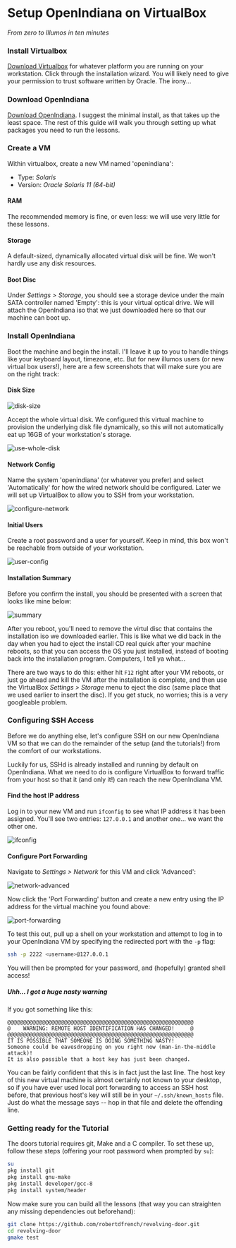 # Setup OpenIndiana on VirtualBox
*From zero to Illumos in ten minutes*

### Install Virtualbox
[Download Virtualbox](https://www.virtualbox.org/wiki/Downloads) for whatever
platform you are running on your workstation. Click through the installation
wizard. You will likely need to give your permission to trust software written
by Oracle. The irony...

### Download OpenIndiana
[Download OpenIndiana](https://www.openindiana.org/download/). I suggest the
minimal install, as that takes up the least space. The rest of this guide will
walk you through setting up what packages you need to run the lessons.

### Create a VM
Within virtualbox, create a new VM named 'openindiana':

* Type: *Solaris*
* Version: *Oracle Solaris 11 (64-bit)*

#### RAM
The recommended memory is fine, or even less: we will use very little for these
lessons.

#### Storage
A default-sized, dynamically allocated virtual disk will be fine. We won't
hardly use any disk resources.

#### Boot Disc
Under *Settings > Storage*, you should see a storage device under the main SATA
controller named 'Empty': this is your virtual optical drive. We will attach the
OpenIndiana iso that we just downloaded here so that our machine can boot up.

### Install OpenIndiana
Boot the machine and begin the install. I'll leave it up to you to handle things
like your keyboard layout, timezone, etc. But for new illumos users (or new
virtual box users!), here are a few screenshots that will make sure you are on
the right track:

#### Disk Size
![disk-size](disk-size.png)

Accept the whole virtual disk. We configured this virtual machine to provision
the underlying disk file dynamically, so this will not automatically eat up 16GB
of your workstation's storage.

![use-whole-disk](use-whole-disk.png)

#### Network Config
Name the system 'openindiana' (or whatever you prefer) and select 'Automatically'
for how the wired network should be configured. Later we will set up VirtualBox
to allow you to SSH from your workstation.

![configure-network](configure-network.png)

#### Initial Users
Create a root password and a user for yourself. Keep in mind, this box won't be
reachable from outside of your workstation.

![user-config](user-config.png)

#### Installation Summary
Before you confirm the install, you should be presented with a screen that looks
like mine below:

![summary](summary.png)

After you reboot, you'll need to remove the virtul disc that contains the
installation iso we downloaded earlier. This is like what we did back in the day
when you had to eject the install CD real quick after your machine reboots, so
that you can access the OS you just installed, instead of booting back into the
installation program. Computers, I tell ya what...

There are two ways to do this: either hit `F12` right after your VM reboots, or
just go ahead and kill the VM after the installation is complete, and then use
the VirtualBox *Settings > Storage* menu to eject the disc (same place that we
used earlier to insert the disc). If you get stuck, no worries; this is a very
googleable problem.

### Configuring SSH Access
Before we do anything else, let's configure SSH on our new OpenIndiana VM so
that we can do the remainder of the setup (and the tutorials!) from the comfort
of our workstations.

Luckily for us, SSHd is already installed and running by default on OpenIndiana.
What we need to do is configure VirtualBox to forward traffic from your host so
that it (and only it!) can reach the new OpenIndiana VM.

#### Find the host IP address
Log in to your new VM and run `ifconfig` to see what IP address it has been
assigned. You'll see two entries: `127.0.0.1` and another one... we want the
other one.

![ifconfig](ifconfig.png)

#### Configure Port Forwarding
Navigate to *Settings > Network* for this VM and click 'Advanced':

![network-advanced](network-advanced.png)

Now click the 'Port Forwarding' button and create a new entry using the IP
address for the virtual machine you found above:

![port-forwarding](port-forwarding.png)

To test this out, pull up a shell on your workstation and attempt to log in to
your OpenIndiana VM by specifying the redirected port with the `-p` flag:

```bash
ssh -p 2222 <username>@127.0.0.1
```

You will then be prompted for your password, and (hopefully) granted shell
access!

##### Uhh... I got a huge nasty warning
If you got something like this:

```
@@@@@@@@@@@@@@@@@@@@@@@@@@@@@@@@@@@@@@@@@@@@@@@@@@@@@@@@@@@
@    WARNING: REMOTE HOST IDENTIFICATION HAS CHANGED!     @
@@@@@@@@@@@@@@@@@@@@@@@@@@@@@@@@@@@@@@@@@@@@@@@@@@@@@@@@@@@
IT IS POSSIBLE THAT SOMEONE IS DOING SOMETHING NASTY!
Someone could be eavesdropping on you right now (man-in-the-middle attack)!
It is also possible that a host key has just been changed.
```

You can be fairly confident that this is in fact just the last line. The host
key of this new virtual machine is almost certainly not known to your desktop,
so if you have ever used local port forwarding to access an SSH host before,
that previous host's key will still be in your `~/.ssh/known_hosts` file. Just
do what the message says -- hop in that file and delete the offending line.

### Getting ready for the Tutorial
The doors tutorial requires git, Make and a C compiler. To set these up, follow
these steps (offering your root password when prompted by `su`):

```bash
su
pkg install git
pkg install gnu-make
pkg install developer/gcc-8
pkg install system/header
```

Now make sure you can build all the lessons (that way you can straighten any
missing dependencies out beforehand):

```bash
git clone https://github.com/robertdfrench/revolving-door.git
cd revolving-door
gmake test
```

